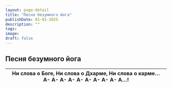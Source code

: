 ```yaml
---
layout: page-detail
title: "Песня безумного йога"
publishDate: 01-01-2025
description: ""
tags:
image:
draft: false
---
```


## Песня безумного йога
| Ни слова о Боге,  Ни слова о Дхарме,  Ни слова о карме…  А- А- А- А- А- А- А- А- А- А…! |
| --------------------------------------------------------------------------------------- |
  
  

